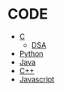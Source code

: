 # CODE

* [C](https://github.com/Kanishkrawatt/Code/tree/master/C)<br>
  * [DSA](https://github.com/Kanishkrawatt/Code/tree/master/C/DSA)<br>
* [Python](https://github.com/Kanishkrawatt/Code/tree/master/python)<br>
* [Java](https://github.com/Kanishkrawatt/Code/tree/master/video/Java)<br>
* [C++](https://github.com/Kanishkrawatt/Code/tree/master/CPP)<br>
* [Javascript](https://github.com/Kanishkrawatt/Code/tree/master/javascript)

